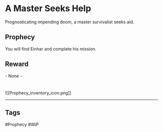 # A Master Seeks Help
Prognosticating impending doom, a master survivalist seeks aid.
## Prophecy
You will find Einhar and complete his mission.
## Reward
\- None -

#
![[Prophecy_inventory_icon.png]]

---
## Tags
#Prophecy
#WiP 
